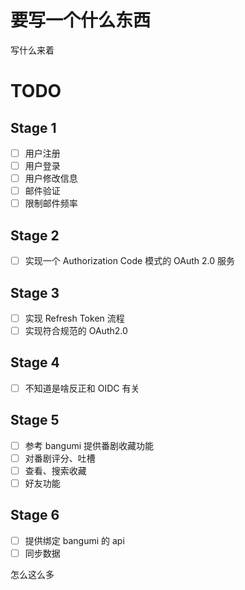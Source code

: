 # 要写一个什么东西

写什么来着

# TODO

## Stage 1

* [ ] 用户注册
* [ ] 用户登录
* [ ] 用户修改信息
* [ ] 邮件验证
* [ ] 限制邮件频率

## Stage 2

* [ ] 实现一个 Authorization Code 模式的 OAuth 2.0 服务

## Stage 3

* [ ] 实现 Refresh Token 流程
* [ ] 实现符合规范的 OAuth2.0

## Stage 4

* [ ] 不知道是啥反正和 OIDC 有关

## Stage 5

* [ ] 参考 bangumi 提供番剧收藏功能
* [ ] 对番剧评分、吐槽
* [ ] 查看、搜索收藏
* [ ] 好友功能

## Stage 6

* [ ] 提供绑定 bangumi 的 api
* [ ] 同步数据

怎么这么多
